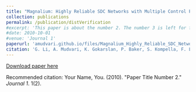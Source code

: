 ```yaml
---
title: "Magnalium: Highly Reliable SDC Networks with Multiple Control Plane Composition"
collection: publications
permalink: /publication/distVerification
#excerpt: 'This paper is about the number 2. The number 3 is left for future work.'
#date: 2010-10-01
#venue: 'Journal 1'
paperurl: 'amudvari.github.io/files/Magnalium_Highly_Reliable_SDC_Networks_with_Multiple_Control_Plane_Composition.pdf'
citation: 'G. Li, A. Mudvari, K. Gokarslan, P. Baker, S. Kompella, F. Le, Kelvin M. Marcus, J Tucker, Y. R. Yang, P Yu, " Magnalium: Highly Reliable SDC Networks with Multiple Control Plane Composition," IEEE International Conference on Smart Computing (SMARTCOMP), Washington, DC, USA, 2019'
---
```



[Download paper here](amudvari.github.io/files//Magnalium_Highly_Reliable_SDC_Networks_with_Multiple_Control_Plane_Composition.pdf)

Recommended citation: Your Name, You. (2010). "Paper Title Number 2." <i>Journal 1</i>. 1(2).